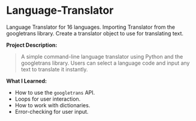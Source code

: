 # Language-Translator
Language Translator for 16 languages.
Importing Translator from the googletrans library.
Create a translator object to use for translating text.

**Project Description:**

> A simple command-line language translator using Python and the googletrans library. Users can select a language code and input any text to translate it instantly.
> 

**What I Learned:**

- How to use the `googletrans` API.
- Loops for user interaction.
- How to work with dictionaries.
- Error-checking for user input.
